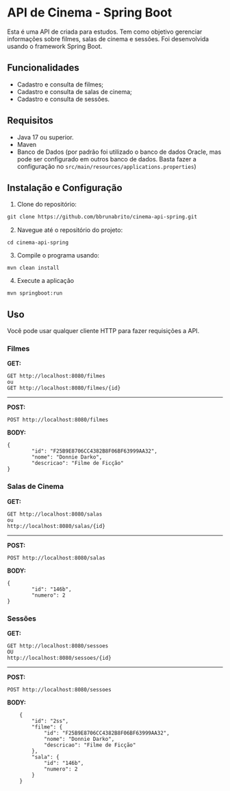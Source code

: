 # API de Cinema - Spring Boot

Esta é uma API de criada para estudos. Tem como objetivo gerenciar informações sobre filmes, salas de cinema e sessões.
Foi desenvolvida usando o framework Spring Boot.

## Funcionalidades

- Cadastro e consulta de filmes;
- Cadastro e consulta de salas de cinema;
- Cadastro e consulta de sessões.

## Requisitos

- Java 17 ou superior.
- Maven
- Banco de Dados (por padrão foi utilizado o banco de dados Oracle, mas pode
  ser configurado em outros banco de dados. Basta fazer a configuração no `src/main/resources/applications.properties`)

## Instalação e Configuração

1. Clone do repositório:

```apache
git clone https://github.com/bbrunabrito/cinema-api-spring.git
```

2. Navegue até o repositório do projeto:

```
cd cinema-api-spring
```

3. Compile o programa usando:

```
mvn clean install
```

4. Execute a aplicação

```
mvn springboot:run
```

## Uso

Você pode usar qualquer cliente HTTP para fazer requisições a API.

### Filmes

**GET:**

```
GET http://localhost:8080/filmes
ou
GET http://localhost:8080/filmes/{id}
```

---

**POST:**

```
POST http://localhost:8080/filmes
```

**BODY:**

```
{
        "id": "F25B9E8706CC4382B8F06BF63999AA32",
        "nome": "Donnie Darko",
        "descricao": "Filme de Ficção"
}
```

### Salas de Cinema

**GET:**

```
GET http://localhost:8080/salas
ou
http://localhost:8080/salas/{id}
```

---

**POST:**

```
POST http://localhost:8080/salas
```

**BODY:**

```
{
        "id": "146b",
        "numero": 2
}
```

### Sessões

**GET:**

```
GET http://localhost:8080/sessoes
OU
http://localhost:8080/sessoes/{id}
```

---

**POST:**

```
POST http://localhost:8080/sessoes
```

**BODY:**

```
    {
        "id": "2ss",
        "filme": {
            "id": "F25B9E8706CC4382B8F06BF63999AA32",
            "nome": "Donnie Darko",
            "descricao": "Filme de Ficção"
        },
        "sala": {
            "id": "146b",
            "numero": 2
        }
    }
```
